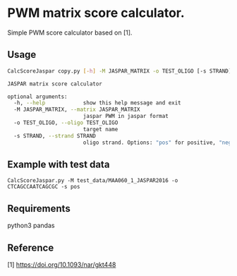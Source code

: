 # PWM matrix score calculator. 
Simple PWM score calculator based on [1].


## Usage
```bash
CalcScoreJaspar copy.py [-h] -M JASPAR_MATRIX -o TEST_OLIGO [-s STRAND]

JASPAR matrix score calculator

optional arguments:
  -h, --help            show this help message and exit
  -M JASPAR_MATRIX, --matrix JASPAR_MATRIX
                        jaspar PWM in jaspar format
  -o TEST_OLIGO, --oligo TEST_OLIGO
                        target name
  -s STRAND, --strand STRAND
                        oligo strand. Options: "pos" for positive, "neg" for negative. Default "pos".
```

## Example with test data
```CalcScoreJaspar.py -M test_data/MAA060_1_JASPAR2016 -o CTCAGCCAATCAGCGC -s pos```

## Requirements
python3
pandas


## Reference
[1] https://doi.org/10.1093/nar/gkt448
